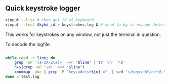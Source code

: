 ## Quick keystroke logger

```bash
xinput --list # then get id of keyboard
xinput --test $kybd_id > keystrokes.log & # send to bg to escape detection
```
This works for keystrokes on any window, not just the terminal in question.

To decode the logfile:

```bash

while read -r line; do
	grep -oP '[a-zA-Z\s]+' <<< "$line" | tr '\n' '\0'
	n=$(grep -oP '\d+' <<< "$line")
	xmodmap -pke | grep -P "keycode\s+${n} ="  | sed 's/keycode\s\+[0-9]\+ = //' || echo $n 
done < test.log
```
<!--stackedit_data:
eyJoaXN0b3J5IjpbLTEwNzQ2ODU0OTksLTI4NTEwMDc1MF19
-->